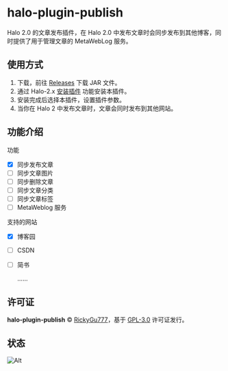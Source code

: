 # halo-plugin-publish

Halo 2.0 的文章发布插件，在 Halo 2.0 中发布文章时会同步发布到其他博客，同时提供了用于管理文章的 MetaWebLog 服务。

## 使用方式

1. 下载，前往 [Releases](https://github.com/RickyGu777/halo-plugin-publish/releases) 下载 JAR 文件。
2. 通过 Halo-2.x [安装插件](https://docs.halo.run/user-guide/plugins#%E5%AE%89%E8%A3%85%E6%8F%92%E4%BB%B6) 功能安装本插件。
3. 安装完成后选择本插件，设置插件参数。
4. 当你在 Halo 2 中发布文章时，文章会同时发布到其他网站。

## 功能介绍
功能
- [x] 同步发布文章
- [ ] 同步文章图片
- [ ] 同步删除文章
- [ ] 同步文章分类
- [ ] 同步文章标签
- [ ] MetaWeblog 服务

支持的网站
- [x] 博客园
- [ ] CSDN
- [ ] 简书

  ......

## 许可证
**halo-plugin-publish** © [RickyGu777](https://github.com/RickyGu777)，基于 [GPL-3.0](./LICENSE) 许可证发行。<br>

## 状态
![Alt](https://repobeats.axiom.co/api/embed/12767d4489d79481be406017ed2d715073a8a938.svg "Repobeats analytics image")
